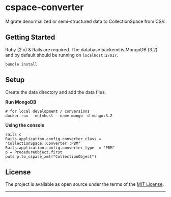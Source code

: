 cspace-converter
===

Migrate denormalized or semi-structured data to CollectionSpace from CSV.

Getting Started
---

Ruby (2.x) & Rails are required. The database backend is MongoDB (3.2) and by default should be running on `localhost:27017`.

```
bundle install
```

Setup
---

Create the data directory and add the data files.

**Run MongoDB**

```
# for local development / conversions
docker run --net=host --name mongo -d mongo:3.2
```

**Using the console**

```
rails c
Rails.application.config.converter_class = "CollectionSpace::Converter::PBM"
Rails.application.config.converter_type  = "PBM"
p = ProcedureObject.first
puts p.to_cspace_xml("CollectionObject")
```

License
---

The project is available as open source under the terms of the [MIT License](http://opensource.org/licenses/MIT).

---
